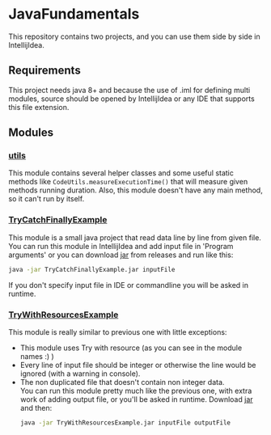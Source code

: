 # JavaFundamentals

This repository contains two projects, and you can use them side by side in IntellijIdea.

## Requirements

This project needs java 8+ and because the use of .iml for defining multi modules, source should be opened by IntellijIdea or any IDE that supports this file extension.

## Modules
### **[utils](/utils)**
This module contains several helper classes and some useful static methods like ```CodeUtils.measureExecutionTime()``` that will measure given methods running duration.
Also, this module doesn't have any main method, so it can't run by itself.

### **[TryCatchFinallyExample](/TryCatchFinallyExample)**
This module is a small java project that read data line by line from given file.
You can run this module in IntellijIdea and add input file in 'Program arguments' or you can download [jar](https://github.com/iahrari/JavaFundamentalExample/releases/download/1-beta/TryCatchFinallyExample.jar) from releases and run like this:
```bash
java -jar TryCatchFinallyExample.jar inputFile
```
If you don't specify input file in IDE or commandline you will be asked in runtime.

### **[TryWithResourcesExample](/TryWithResourcesExample)**
This module is really similar to previous one with little exceptions:
- This module uses Try with resource (as you can see in the module names :) )
- Every line of input file should be integer or otherwise the line would be ignored (with a warning in console).
- The non duplicated file that doesn't contain non integer data.<br/>
You can run this module pretty much like the previous one, with extra work of adding output file, or you'll be asked in runtime. Download [jar](https://github.com/iahrari/JavaFundamentalExample/releases/download/1-beta/TryWithResourcesExample.jar) and then:
  ```bash
  java -jar TryWithResourcesExample.jar inputFile outputFile
  ```
